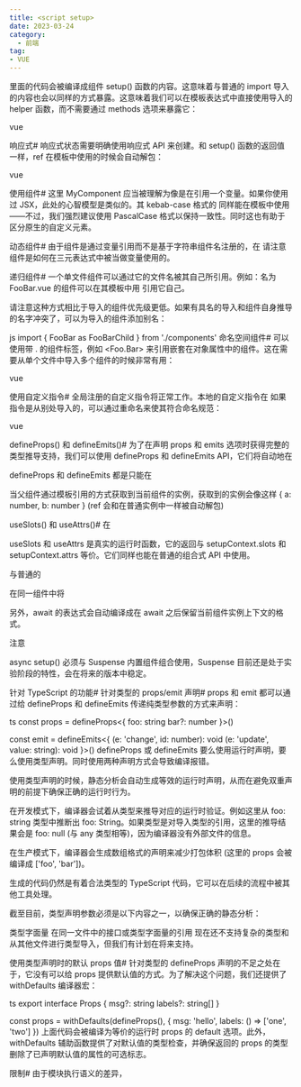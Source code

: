 ```yaml
---
title: <script setup>
date: 2023-03-24
category:
  - 前端
tag:
- VUE
---
```

<script setup>#
<script setup> 是在单文件组件 (SFC) 中使用组合式 API 的编译时语法糖。当同时使用 SFC 与组合式 API 时该语法是默认推荐。相比于普通的 <script> 语法，它具有更多优势：

更少的样板内容，更简洁的代码。
能够使用纯 TypeScript 声明 props 和自定义事件。
更好的运行时性能 (其模板会被编译成同一作用域内的渲染函数，避免了渲染上下文代理对象)。
更好的 IDE 类型推导性能 (减少了语言服务器从代码中抽取类型的工作)。
基本语法#
要启用该语法，需要在 <script> 代码块上添加 setup attribute：

vue
<script setup>
console.log('hello script setup')
</script>
里面的代码会被编译成组件 setup() 函数的内容。这意味着与普通的 <script> 只在组件被首次引入的时候执行一次不同，<script setup> 中的代码会在每次组件实例被创建的时候执行。

顶层的绑定会被暴露给模板#
当使用 <script setup> 的时候，任何在 <script setup> 声明的顶层的绑定 (包括变量，函数声明，以及 import 导入的内容) 都能在模板中直接使用：

vue
<script setup>
// 变量
const msg = 'Hello!'

// 函数
function log() {
  console.log(msg)
}
</script>

<template>
  <button @click="log">{{ msg }}</button>
</template>
import 导入的内容也会以同样的方式暴露。这意味着我们可以在模板表达式中直接使用导入的 helper 函数，而不需要通过 methods 选项来暴露它：

vue
<script setup>
import { capitalize } from './helpers'
</script>

<template>
  <div>{{ capitalize('hello') }}</div>
</template>
响应式#
响应式状态需要明确使用响应式 API 来创建。和 setup() 函数的返回值一样，ref 在模板中使用的时候会自动解包：

vue
<script setup>
import { ref } from 'vue'

const count = ref(0)
</script>

<template>
  <button @click="count++">{{ count }}</button>
</template>
使用组件#
<script setup> 范围里的值也能被直接作为自定义组件的标签名使用：

vue
<script setup>
import MyComponent from './MyComponent.vue'
</script>

<template>
  <MyComponent />
</template>
这里 MyComponent 应当被理解为像是在引用一个变量。如果你使用过 JSX，此处的心智模型是类似的。其 kebab-case 格式的 <my-component> 同样能在模板中使用——不过，我们强烈建议使用 PascalCase 格式以保持一致性。同时这也有助于区分原生的自定义元素。

动态组件#
由于组件是通过变量引用而不是基于字符串组件名注册的，在 <script setup> 中要使用动态组件的时候，应该使用动态的 :is 来绑定：

vue
<script setup>
import Foo from './Foo.vue'
import Bar from './Bar.vue'
</script>

<template>
  <component :is="Foo" />
  <component :is="someCondition ? Foo : Bar" />
</template>
请注意组件是如何在三元表达式中被当做变量使用的。

递归组件#
一个单文件组件可以通过它的文件名被其自己所引用。例如：名为 FooBar.vue 的组件可以在其模板中用 <FooBar/> 引用它自己。

请注意这种方式相比于导入的组件优先级更低。如果有具名的导入和组件自身推导的名字冲突了，可以为导入的组件添加别名：

js
import { FooBar as FooBarChild } from './components'
命名空间组件#
可以使用带 . 的组件标签，例如 <Foo.Bar> 来引用嵌套在对象属性中的组件。这在需要从单个文件中导入多个组件的时候非常有用：

vue
<script setup>
import * as Form from './form-components'
</script>

<template>
  <Form.Input>
    <Form.Label>label</Form.Label>
  </Form.Input>
</template>
使用自定义指令#
全局注册的自定义指令将正常工作。本地的自定义指令在 <script setup> 中不需要显式注册，但他们必须遵循 vNameOfDirective 这样的命名规范：

vue
<script setup>
const vMyDirective = {
  beforeMount: (el) => {
    // 在元素上做些操作
  }
}
</script>
<template>
  <h1 v-my-directive>This is a Heading</h1>
</template>
如果指令是从别处导入的，可以通过重命名来使其符合命名规范：

vue
<script setup>
import { myDirective as vMyDirective } from './MyDirective.js'
</script>
defineProps() 和 defineEmits()#
为了在声明 props 和 emits 选项时获得完整的类型推导支持，我们可以使用 defineProps 和 defineEmits API，它们将自动地在 <script setup> 中可用：

vue
<script setup>
const props = defineProps({
  foo: String
})

const emit = defineEmits(['change', 'delete'])
// setup 代码
</script>
defineProps 和 defineEmits 都是只能在 <script setup> 中使用的编译器宏。他们不需要导入，且会随着 <script setup> 的处理过程一同被编译掉。

defineProps 接收与 props 选项相同的值，defineEmits 接收与 emits 选项相同的值。

defineProps 和 defineEmits 在选项传入后，会提供恰当的类型推导。

传入到 defineProps 和 defineEmits 的选项会从 setup 中提升到模块的作用域。因此，传入的选项不能引用在 setup 作用域中声明的局部变量。这样做会引起编译错误。但是，它可以引用导入的绑定，因为它们也在模块作用域内。

如果使用了 TypeScript，使用纯类型声明来声明 prop 和 emit 也是可以的。

defineExpose()#
使用 <script setup> 的组件是默认关闭的——即通过模板引用或者 $parent 链获取到的组件的公开实例，不会暴露任何在 <script setup> 中声明的绑定。

可以通过 defineExpose 编译器宏来显式指定在 <script setup> 组件中要暴露出去的属性：

vue
<script setup>
import { ref } from 'vue'

const a = 1
const b = ref(2)

defineExpose({
  a,
  b
})
</script>
当父组件通过模板引用的方式获取到当前组件的实例，获取到的实例会像这样 { a: number, b: number } (ref 会和在普通实例中一样被自动解包)

useSlots() 和 useAttrs()#
在 <script setup> 使用 slots 和 attrs 的情况应该是相对来说较为罕见的，因为可以在模板中直接通过 $slots 和 $attrs 来访问它们。在你的确需要使用它们的罕见场景中，可以分别用 useSlots 和 useAttrs 两个辅助函数：

vue
<script setup>
import { useSlots, useAttrs } from 'vue'

const slots = useSlots()
const attrs = useAttrs()
</script>
useSlots 和 useAttrs 是真实的运行时函数，它的返回与 setupContext.slots 和 setupContext.attrs 等价。它们同样也能在普通的组合式 API 中使用。

与普通的 <script> 一起使用#
<script setup> 可以和普通的 <script> 一起使用。普通的 <script> 在有这些需要的情况下或许会被使用到：

声明无法在 <script setup> 中声明的选项，例如 inheritAttrs 或插件的自定义选项。
声明模块的具名导出 (named exports)。
运行只需要在模块作用域执行一次的副作用，或是创建单例对象。
vue
<script>
// 普通 <script>, 在模块作用域下执行 (仅一次)
runSideEffectOnce()

// 声明额外的选项
export default {
  inheritAttrs: false,
  customOptions: {}
}
</script>

<script setup>
// 在 setup() 作用域中执行 (对每个实例皆如此)
</script>
在同一组件中将 <script setup> 与 <script> 结合使用的支持仅限于上述情况。具体来说：

不要为已经可以用 <script setup> 定义的选项使用单独的 <script> 部分，如 props 和 emits。
在 <script setup> 中创建的变量不会作为属性添加到组件实例中，这使得它们无法从选项式 API 中访问。我们强烈反对以这种方式混合 API。
如果你发现自己处于以上任一不被支持的场景中，那么你应该考虑切换到一个显式的 setup() 函数，而不是使用 <script setup>。

顶层 await#
<script setup> 中可以使用顶层 await。结果代码会被编译成 async setup()：

vue
<script setup>
const post = await fetch(`/api/post/1`).then((r) => r.json())
</script>
另外，await 的表达式会自动编译成在 await 之后保留当前组件实例上下文的格式。

注意

async setup() 必须与 Suspense 内置组件组合使用，Suspense 目前还是处于实验阶段的特性，会在将来的版本中稳定。

针对 TypeScript 的功能#
针对类型的 props/emit 声明#
props 和 emit 都可以通过给 defineProps 和 defineEmits 传递纯类型参数的方式来声明：

ts
const props = defineProps<{
foo: string
bar?: number
}>()

const emit = defineEmits<{
(e: 'change', id: number): void
(e: 'update', value: string): void
}>()
defineProps 或 defineEmits 要么使用运行时声明，要么使用类型声明。同时使用两种声明方式会导致编译报错。

使用类型声明的时候，静态分析会自动生成等效的运行时声明，从而在避免双重声明的前提下确保正确的运行时行为。

在开发模式下，编译器会试着从类型来推导对应的运行时验证。例如这里从 foo: string 类型中推断出 foo: String。如果类型是对导入类型的引用，这里的推导结果会是 foo: null (与 any 类型相等)，因为编译器没有外部文件的信息。

在生产模式下，编译器会生成数组格式的声明来减少打包体积 (这里的 props 会被编译成 ['foo', 'bar'])。

生成的代码仍然是有着合法类型的 TypeScript 代码，它可以在后续的流程中被其他工具处理。

截至目前，类型声明参数必须是以下内容之一，以确保正确的静态分析：

类型字面量
在同一文件中的接口或类型字面量的引用
现在还不支持复杂的类型和从其他文件进行类型导入，但我们有计划在将来支持。

使用类型声明时的默认 props 值#
针对类型的 defineProps 声明的不足之处在于，它没有可以给 props 提供默认值的方式。为了解决这个问题，我们还提供了 withDefaults 编译器宏：

ts
export interface Props {
msg?: string
labels?: string[]
}

const props = withDefaults(defineProps<Props>(), {
msg: 'hello',
labels: () => ['one', 'two']
})
上面代码会被编译为等价的运行时 props 的 default 选项。此外，withDefaults 辅助函数提供了对默认值的类型检查，并确保返回的 props 的类型删除了已声明默认值的属性的可选标志。

限制#
由于模块执行语义的差异，<script setup> 中的代码依赖单文件组件的上下文。当将其移动到外部的 .js 或者 .ts 文件中的时候，对于开发者和工具来说都会感到混乱。因此，<script setup> 不能和 src attribute 一起使用。
